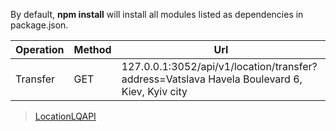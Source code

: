 By default, **npm install** will install all modules listed as dependencies in package.json.

Operation | Method | Url
------------ | ------------ | -------------
Transfer | GET | 127.0.0.1:3052/api/v1/location/transfer?address=Vatslava Havela Boulevard 6, Kiev, Kyiv city

>[LocationLQAPI](https://locationiq.com/docs)
